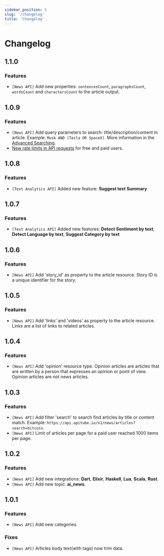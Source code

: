 ```yaml
---
sidebar_position: 5
slug: '/changelog'
title: 'Changelog'
---
```


# Changelog

## 1.1.0

### Features

- `[News API]` Add new properties: `sentencesCount`, `paragraphsCount`, `wordsCount` and `charactersCount` to the article output.

## 1.0.9

### Features

- `[News API]` Add query parameters to search: title/description/content in article. Example: `Musk AND (Tesla OR SpaceX)`. More information in the [Advanced Searching](/news-api/advanced-searching).
- [New rate limits in API requests](/rate_limits) for free and paid users.

## 1.0.8

### Features

- `[Text Analytics API]` Added new feature: **Suggest text Summary**

## 1.0.7

### Features

- `[Text Analytics API]` Added new features: **Detect Sentiment by text**, **Detect Language by text**, **Suggest Category by text**

## 1.0.6

### Features

- `[News API]` Add 'story_id' as property to the article resource. Story ID is a unique identifier for the story.

## 1.0.5

### Features

- `[News API]` Add 'links' and 'videos' as property to the article resource. Links are a list of links to related articles.

## 1.0.4

### Features

- `[News API]` Add 'opinion' resource type. Opinion articles are articles that are written by a person that expresses an opinion or point of view. Opinion articles are not news articles.

## 1.0.3

### Features

- `[News API]` Add filter 'search' to search find articles by title or content match. Example: `https://api.apitube.io/v1/news/articles?search=bitcoin`.
- `[News API]` Limit of articles per page for a paid user reached 1000 items per page.

## 1.0.2

### Features

- `[News API]` Add new integrations: **Dart**, **Elixir**, **Haskell**, **Lua**, **Scala**, **Rust**.
- `[News API]` Add new topic: **ai_news**.

## 1.0.1

### Features

- `[News API]` Add new categories.

### Fixes

- `[News API]` Articles body text(with tags) now trim data.
